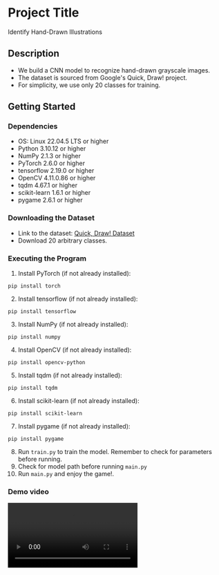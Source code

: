 # Project Title
Identify Hand-Drawn Illustrations

## Description
- We build a CNN model to recognize hand-drawn grayscale images.
- The dataset is sourced from Google's Quick, Draw! project.
- For simplicity, we use only 20 classes for training.

## Getting Started

### Dependencies
- OS: Linux 22.04.5 LTS or higher
- Python 3.10.12 or higher
- NumPy 2.1.3 or higher
- PyTorch 2.6.0 or higher
- tensorflow 2.19.0 or higher
- OpenCV 4.11.0.86 or higher
- tqdm 4.67.1 or higher
- scikit-learn 1.6.1 or higher
- pygame 2.6.1 or higher

### Downloading the Dataset
- Link to the dataset: [Quick, Draw! Dataset](https://console.cloud.google.com/storage/browser/quickdraw_dataset/full/numpy_bitmap;tab=objects?pageState=(%22StorageObjectListTable%22:(%22f%22:%22%255B%255D%22))&prefix=&forceOnObjectsSortingFiltering=false&inv=1&invt=AbrzMQ)
- Download 20 arbitrary classes.

### Executing the Program
1. Install PyTorch (if not already installed):
```
pip install torch
```
2. Install tensorflow (if not already installed):
```
pip install tensorflow
```
3. Install NumPy (if not already installed):
```
pip install numpy
```
4. Install OpenCV (if not already installed):
```
pip install opencv-python
```
5. Install tqdm (if not already installed):
```
pip install tqdm
```
6. Install scikit-learn (if not already installed):
```
pip install scikit-learn
```
7. Install pygame (if not already installed):
```
pip install pygame
```

8. Run `train.py` to train the model. Remember to check for parameters before running.
9. Check for model path before running `main.py`
10. Run `main.py` and enjoy the game!.

### Demo video
![Demo video](./doodle_classification_vid.mp4)